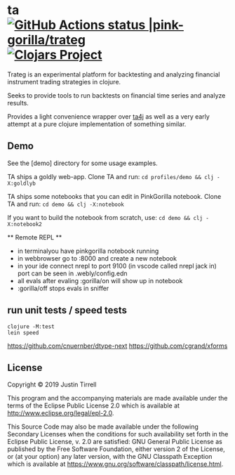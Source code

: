 # ta [![GitHub Actions status |pink-gorilla/trateg](https://github.com/pink-gorilla/trateg/workflows/CI/badge.svg)](https://github.com/pink-gorilla/trateg/actions?workflow=CI)[![Clojars Project](https://img.shields.io/clojars/v/org.pinkgorilla/ta.svg)](https://clojars.org/org.pinkgorilla/ta)

Trateg is an experimental platform for backtesting and analyzing financial instrument trading strategies in clojure.

Seeks to provide tools to run backtests on financial time series and analyze results.

Provides a light convenience wrapper over [ta4j](https://github.com/ta4j/ta4j) as well as a very early attempt at a pure clojure implementation of something similar. 

## Demo

See the [demo] directory for some usage examples.

TA ships a goldly web-app. 
Clone TA and run: `cd profiles/demo && clj -X:goldlyb`

TA ships some notebooks that you can edit in PinkGorilla notebook.
Clone TA and run: `cd demo && clj -X:notebook`

If you want to build the notebook from scratch, use: `cd demo && clj -X:notebook2`

** Remote REPL **
 - in terminalyou have pinkgorilla notebook running
 - in webbrowser go to :8000 and create a new notebook
 - in your ide connect nrepl to port 9100 
   (in vscode called nrepl jack in)  
   port can be seen in .webly/config.edn
 - all evals after evaling :gorilla/on will show up in notebook
 - :gorilla/off stops evals in sniffer


## run unit tests / speed tests

```
clojure -M:test
lein speed
```

https://github.com/cnuernber/dtype-next
https://github.com/cgrand/xforms


## License

Copyright © 2019 Justin Tirrell

This program and the accompanying materials are made available under the
terms of the Eclipse Public License 2.0 which is available at
http://www.eclipse.org/legal/epl-2.0.

This Source Code may also be made available under the following Secondary
Licenses when the conditions for such availability set forth in the Eclipse
Public License, v. 2.0 are satisfied: GNU General Public License as published by
the Free Software Foundation, either version 2 of the License, or (at your
option) any later version, with the GNU Classpath Exception which is available
at https://www.gnu.org/software/classpath/license.html.
